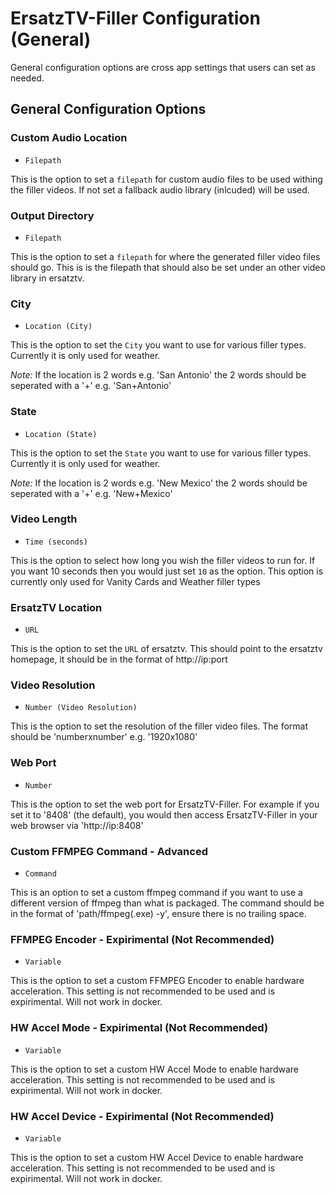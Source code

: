 # ErsatzTV-Filler Configuration (General)

General configuration options are cross app settings that users can set as needed.

## General Configuration Options

### Custom Audio Location

- `Filepath`

This is the option to set a `filepath` for custom audio files to be used withing the filler videos. If not set a fallback audio library (inlcuded) will be used.

### Output Directory

- `Filepath`

This is the option to set a `filepath` for where the generated filler video files should go. This is is the filepath that should also be set under an other video library in ersatztv.

### City

- `Location (City)`

This is the option to set the `City` you want to use for various filler types. Currently it is only used for weather.

*Note:* If the location is 2 words e.g. 'San Antonio' the 2 words should be seperated with a '+' e.g. 'San+Antonio'

### State


- `Location (State)`

This is the option to set the `State` you want to use for various filler types. Currently it is only used for weather.

*Note:* If the location is 2 words e.g. 'New Mexico' the 2 words should be seperated with a '+' e.g. 'New+Mexico'

### Video Length

- `Time (seconds)`

This is the option to select how long you wish the filler videos to run for. If you want 10 seconds then you would just set `10` as the option. This option is currently only used for Vanity Cards and Weather filler types

### ErsatzTV Location

- `URL`

This is the option to set the `URL` of ersatztv. This should point to the ersatztv homepage, it should be in the format of http://ip:port

### Video Resolution

- `Number (Video Resolution)`

This is the option to set the resolution of the filler video files. The format should be 'numberxnumber' e.g. '1920x1080'

### Web Port

- `Number`

This is the option to set the web port for ErsatzTV-Filler. For example if you set it to '8408' (the default), you would then access ErsatzTV-Filler in your web browser via 'http://ip:8408'

### Custom FFMPEG Command - Advanced

- `Command`

This is an option to set a custom ffmpeg command if you want to use a different version of ffmpeg than what is packaged. The command should be in the format of 'path/ffmpeg(.exe) -y', ensure there is no trailing space.

### FFMPEG Encoder - Expirimental (Not Recommended)

- `Variable`

This is the option to set a custom FFMPEG Encoder to enable hardware acceleration. This setting is not recommended to be used and is expirimental. Will not work in docker.

### HW Accel Mode - Expirimental (Not Recommended)

- `Variable`

This is the option to set a custom HW Accel Mode to enable hardware acceleration. This setting is not recommended to be used and is expirimental. Will not work in docker.

### HW Accel Device - Expirimental (Not Recommended)

- `Variable`

This is the option to set a custom HW Accel Device to enable hardware acceleration. This setting is not recommended to be used and is expirimental. Will not work in docker.

